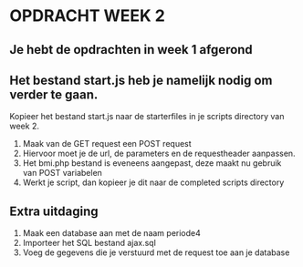 # OPDRACHT WEEK 2

## Je hebt de opdrachten in week 1 afgerond
## Het bestand start.js heb je namelijk nodig om verder te gaan.

Kopieer het bestand start.js naar de starterfiles in je scripts directory van week 2.

1. Maak van de GET request een POST request
2. Hiervoor moet je de url, de parameters en de requestheader aanpassen.
3. Het bmi.php bestand is eveneens aangepast, deze maakt nu gebruik van POST variabelen
4. Werkt je script, dan kopieer je dit naar de completed scripts directory

## Extra uitdaging
1. Maak een database aan met de naam periode4
2. Importeer het SQL bestand ajax.sql
3. Voeg de gegevens die je verstuurd met de request toe aan je database
